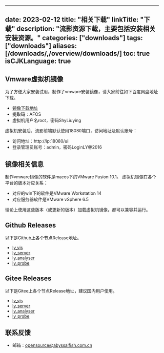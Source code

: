 
---
date: 2023-02-12
title: "相关下载"
linkTitle: "下载"
description: "流影资源下载，主要包括安装相关安装资源。"
categories: ["downloads"]
tags: ["downloads"]
aliases: [/downloads/,/overview/downloads/]
toc: true
isCJKLanguage: true
---


## Vmware虚拟机镜像
为了方便大家安装试用，制作了vmware安装镜像，请大家前往如下百度网盘地址下载。
- [镜像下载地址](https://pan.baidu.com/s/1XpZPt5YO6mIe4jHkR8pzHg)
- 提取码：AFOS
- 虚拟机用户名root，密码ShyLiuying

虚拟机安装后，流影前端默认使用18080端口，访问地址及默认账号：
- 访问地址：http://ip:18080/ui
- 登录管理员账号：admin，密码LoginLY@2016

## 镜像相关信息
制作vmware镜像的软件是macos下的VMware Fusion 10.1。
虚拟机镜像在各个平台的版本对应关系：
- 对应的win下的软件是VMware Workstation 14
- 对应服务器软件是VMware vSphere 6.5

理论上使用这些版本（或更新的版本）加载虚拟机镜像，都可以兼容并运行。

## Github Releases
以下是Github上各个节点Release地址。
- [ly_vis](https://github.com/Abyssal-Fish-Technology/ly_vis/releases)
- [ly_server](https://github.com/Abyssal-Fish-Technology/ly_server/releases)
- [ly_analyser](https://github.com/Abyssal-Fish-Technology/ly_analyser/releases)
- [ly_probe](https://github.com/Abyssal-Fish-Technology/ly_probe/releases)

## Gitee Releases
以下是Gitee上各个节点Release地址，建议国内用户使用。
- [ly_vis](https://gitee.com/abyssalfish-os/ly_vis/releases)
- [ly_server](https://gitee.com/abyssalfish-os/ly_server/releases/tag/v1.0.0)
- [ly_analyser](https://gitee.com/abyssalfish-os/ly_analyser/releases/tag/v1.0.0)
- [ly_probe](https://gitee.com/abyssalfish-os/ly_probe/releases)


## 联系反馈

- 邮箱：opensource@abyssalfish.com.cn

